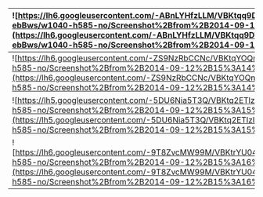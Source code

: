| ![https://lh6.googleusercontent.com/-ABnLYHfzLLM/VBKtqq9DTvI/AAAAAAAAASs/AP87P-ebBws/w1040-h585-no/Screenshot%2Bfrom%2B2014-09-12%2B15%3A14%3A42.png](https://lh6.googleusercontent.com/-ABnLYHfzLLM/VBKtqq9DTvI/AAAAAAAAASs/AP87P-ebBws/w1040-h585-no/Screenshot%2Bfrom%2B2014-09-12%2B15%3A14%3A42.png) | [+](https://lh6.googleusercontent.com/-ABnLYHfzLLM/VBKtqq9DTvI/AAAAAAAAASs/AP87P-ebBws/w1040-h585-no/Screenshot%2Bfrom%2B2014-09-12%2B15%3A14%3A42.png) |
|:----------------------------------------------------------------------------------------------------------------------------------------------------------------------------------------------------------------------------------------------------------------------------------------------------------|:--------------------------------------------------------------------------------------------------------------------------------------------------------|
| ![https://lh6.googleusercontent.com/-ZS9NzRbCCNc/VBKtqYOQnLI/AAAAAAAAASk/bpyKWhgm8UE/w1040-h585-no/Screenshot%2Bfrom%2B2014-09-12%2B15%3A14%3A48.png](https://lh6.googleusercontent.com/-ZS9NzRbCCNc/VBKtqYOQnLI/AAAAAAAAASk/bpyKWhgm8UE/w1040-h585-no/Screenshot%2Bfrom%2B2014-09-12%2B15%3A14%3A48.png) | [+](https://lh6.googleusercontent.com/-ZS9NzRbCCNc/VBKtqYOQnLI/AAAAAAAAASk/bpyKWhgm8UE/w1040-h585-no/Screenshot%2Bfrom%2B2014-09-12%2B15%3A14%3A48.png) |
| ![https://lh5.googleusercontent.com/-5DU6Nia5T3Q/VBKtq2ETlzI/AAAAAAAAAS0/BW1-0zLZ1v8/w1040-h585-no/Screenshot%2Bfrom%2B2014-09-12%2B15%3A15%3A36.png](https://lh5.googleusercontent.com/-5DU6Nia5T3Q/VBKtq2ETlzI/AAAAAAAAAS0/BW1-0zLZ1v8/w1040-h585-no/Screenshot%2Bfrom%2B2014-09-12%2B15%3A15%3A36.png) | [+](https://lh5.googleusercontent.com/-5DU6Nia5T3Q/VBKtq2ETlzI/AAAAAAAAAS0/BW1-0zLZ1v8/w1040-h585-no/Screenshot%2Bfrom%2B2014-09-12%2B15%3A15%3A36.png) |
| ![https://lh6.googleusercontent.com/-9T8ZvcMW99M/VBKtrYU04BI/AAAAAAAAAS4/vp2ABE0wNU0/w1040-h585-no/Screenshot%2Bfrom%2B2014-09-12%2B15%3A16%3A28.png](https://lh6.googleusercontent.com/-9T8ZvcMW99M/VBKtrYU04BI/AAAAAAAAAS4/vp2ABE0wNU0/w1040-h585-no/Screenshot%2Bfrom%2B2014-09-12%2B15%3A16%3A28.png) | [+](https://lh6.googleusercontent.com/-9T8ZvcMW99M/VBKtrYU04BI/AAAAAAAAAS4/vp2ABE0wNU0/w1040-h585-no/Screenshot%2Bfrom%2B2014-09-12%2B15%3A16%3A28.png) |